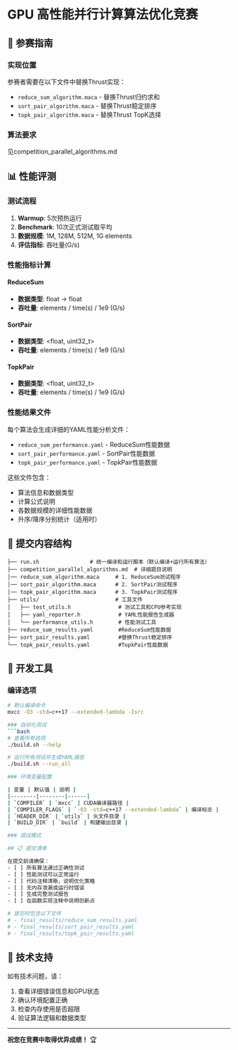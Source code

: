 # GPU 高性能并行计算算法优化竞赛

## 📝 参赛指南

### 实现位置
参赛者需要在以下文件中替换Thrust实现：
- `reduce_sum_algorithm.maca` - 替换Thrust归约求和
- `sort_pair_algorithm.maca` - 替换Thrust稳定排序
- `topk_pair_algorithm.maca` - 替换Thrust TopK选择

### 算法要求
见competition_parallel_algorithms.md

## 📊 性能评测

### 测试流程
1. **Warmup**: 5次预热运行
2. **Benchmark**: 10次正式测试取平均
3. **数据规模**: 1M, 128M, 512M, 1G elements
4. **评估指标**: 吞吐量(G/s)

### 性能指标计算

#### ReduceSum
- **数据类型**: float → float
- **吞吐量**: elements / time(s) / 1e9 (G/s)

#### SortPair
- **数据类型**: <float, uint32_t>
- **吞吐量**: elements / time(s) / 1e9 (G/s)

#### TopkPair  
- **数据类型**: <float, uint32_t>
- **吞吐量**: elements / time(s) / 1e9 (G/s)

### 性能结果文件
每个算法会生成详细的YAML性能分析文件：
- `reduce_sum_performance.yaml` - ReduceSum性能数据
- `sort_pair_performance.yaml` - SortPair性能数据
- `topk_pair_performance.yaml` - TopkPair性能数据

这些文件包含：
- 算法信息和数据类型
- 计算公式说明
- 各数据规模的详细性能数据
- 升序/降序分别统计（适用时）

## 📁 提交内容结构

```
├── run.sh                # 统一编译和运行脚本（默认编译+运行所有算法）
├── competition_parallel_algorithms.md  # 详细题目说明
│── reduce_sum_algorithm.maca     # 1. ReduceSum测试程序
│── sort_pair_algorithm.maca      # 2. SortPair测试程序
│── topk_pair_algorithm.maca      # 3. TopkPair测试程序
├── utils/                        # 工具文件
│   ├── test_utils.h               # 测试工具和CPU参考实现
│   ├── yaml_reporter.h            # YAML性能报告生成器
│   └── performance_utils.h        # 性能测试工具
├── reduce_sum_results.yaml        #ReduceSum性能数据
├── sort_pair_results.yaml         #替换Thrust稳定排序
└── topk_pair_results.yaml         #TopkPair性能数据         
```

## 🔧 开发工具

### 编译选项
```bash
# 默认编译命令
mxcc -O3 -std=c++17 --extended-lambda -Isrc

### 自动化测试
```bash
# 查看所有选项
./build.sh --help

# 运行所有测试并生成YAML报告
./build.sh --run_all

### 环境变量配置

| 变量 | 默认值 | 说明 |
|--------|--------|------|
| `COMPILER` | `mxcc` | CUDA编译器路径 |
| `COMPILER_FLAGS` | `-O3 -std=c++17 --extended-lambda` | 编译标志 |
| `HEADER_DIR` | `utils` | 头文件目录 |
| `BUILD_DIR` | `build` | 构建输出目录 |

### 调试模式

## 📋 提交清单

在提交前请确保：
- [ ] 所有算法通过正确性测试
- [ ] 性能测试可以正常运行
- [ ] 代码注释清晰，说明优化策略
- [ ] 无内存泄漏或运行时错误
- [ ] 生成完整测试报告
- [ ] 在函数实现注释中说明创新点

# 提交时包含以下文件
# - final_results/reduce_sum_results.yaml
# - final_results/sort_pair_results.yaml
# - final_results/topk_pair_results.yaml
```

## 🤝 技术支持

如有技术问题，请：
1. 查看详细错误信息和GPU状态
2. 确认环境配置正确
3. 检查内存使用是否超限
4. 验证算法逻辑和数据类型

---

**祝您在竞赛中取得优异成绩！** 🏆
